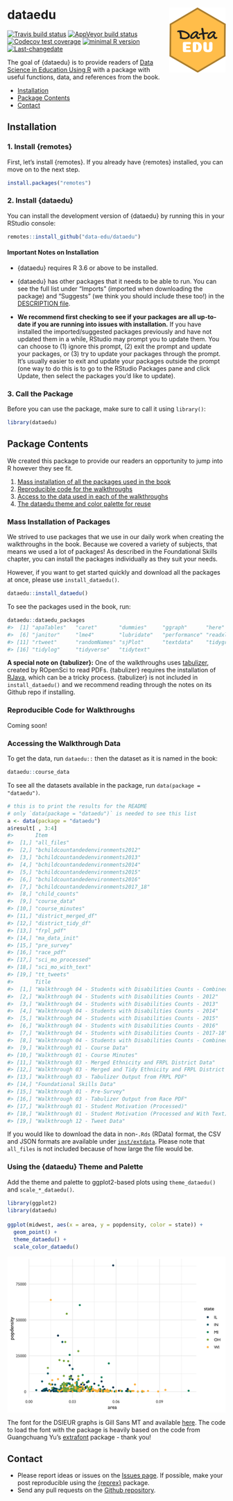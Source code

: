 
<!-- README.md is generated from README.Rmd. Please edit that file -->

# dataedu <img src = 'man/figures/logo.png' align="right" height="150" />

<!-- badges: start -->

[![Travis build
status](https://travis-ci.org/data-edu/dataedu.svg?branch=master)](https://travis-ci.org/data-edu/dataedu)
[![AppVeyor build
status](https://ci.appveyor.com/api/projects/status/github/data-edu/dataedu?branch=master&svg=true)](https://ci.appveyor.com/project/data-edu/dataedu)
[![Codecov test
coverage](https://codecov.io/gh/data-edu/dataedu/branch/master/graph/badge.svg)](https://codecov.io/gh/data-edu/dataedu?branch=master)
[![minimal R
version](https://img.shields.io/badge/R%3E%3D-3.6-6666ff.svg)](https://cran.r-project.org/)
[![Last-changedate](https://img.shields.io/badge/last%20change-2020--05--29-yellowgreen.svg)](https://github.com/data-edu/dataedu/commits/master)
<!-- badges: end -->

The goal of {dataedu} is to provide readers of [Data Science in
Education Using
R](https://github.com/data-edu/data-science-in-education) with a package
with useful functions, data, and references from the book.

  - [Installation](#installation)
  - [Package Contents](#package-contents)
  - [Contact](#contact)

## Installation

### 1\. Install {remotes}

First, let’s install {remotes}. If you already have {remotes} installed,
you can move on to the next step.

``` r
install.packages("remotes")
```

### 2\. Install {dataedu}

You can install the development version of {dataedu} by running this in
your RStudio console:

``` r
remotes::install_github("data-edu/dataedu")
```

#### Important Notes on Installation

  - {dataedu} requires R 3.6 or above to be installed.

  - {dataedu} has other packages that it needs to be able to run. You
    can see the full list under “Imports” (imported when downloading the
    package) and “Suggests” (we think you should include these too\!) in
    the [DESCRIPTION
    file](https://github.com/data-edu/dataedu/blob/master/DESCRIPTION#L34).

  - **We recommend first checking to see if your packages are all
    up-to-date if you are running into issues with installation.** If
    you have installed the imported/suggested packages previously and
    have not updated them in a while, RStudio may prompt you to update
    them. You can choose to (1) ignore this prompt, (2) exit the prompt
    and update your packages, or (3) try to update your packages through
    the prompt. It’s usually easier to exit and update your packages
    outside the prompt (one way to do this is to go to the RStudio
    Packages pane and click Update, then select the packages you’d like
    to update).

### 3\. Call the Package

Before you can use the package, make sure to call it using `library()`:

``` r
library(dataedu)
```

## Package Contents

We created this package to provide our readers an opportunity to jump
into R however they see fit.

1.  [Mass installation of all the packages used in the
    book](#mass-installation-of-packages)
2.  [Reproducible code for the
    walkthroughs](#reproducible-code-for-walkthroughs)
3.  [Access to the data used in each of the
    walkthroughs](#accessing-the-walkthrough-data)
4.  [The dataedu theme and color palette for
    reuse](#using-the-dataedu-theme-and-palette)

### Mass Installation of Packages

We strived to use packages that we use in our daily work when creating
the walkthroughs in the book. Because we covered a variety of subjects,
that means we used a lot of packages\! As described in the Foundational
Skills chapter, you can install the packages individually as they suit
your needs.

However, if you want to get started quickly and download all the
packages at once, please use `install_dataedu()`.

``` r
dataedu::install_dataedu()
```

To see the packages used in the book, run:

``` r
dataedu::dataedu_packages
#>  [1] "apaTables"   "caret"       "dummies"     "ggraph"      "here"       
#>  [6] "janitor"     "lme4"        "lubridate"   "performance" "readxl"     
#> [11] "rtweet"      "randomNames" "sjPlot"      "textdata"    "tidygraph"  
#> [16] "tidylog"     "tidyverse"   "tidytext"
```

**A special note on {tabulizer}:** One of the walkthroughs uses
[tabulizer](https://github.com/ropensci/tabulizer), created by ROpenSci
to read PDFs. {tabulizer} requires the installation of
[RJava](https://cran.r-project.org/web/packages/rJava/index.html), which
can be a tricky process. {tabulizer} is not included in
`install_dataedu()` and we recommend reading through the notes on its
Github repo if installing.

### Reproducible Code for Walkthroughs

Coming soon\!

### Accessing the Walkthrough Data

To get the data, run `dataedu::` then the dataset as it is named in the
book:

``` r
dataedu::course_data
```

To see all the datasets available in the package, run `data(package =
"dataedu")`.

``` r
# this is to print the results for the README
# only `data(package = "dataedu")` is needed to see this list
a <- data(package = "dataedu")
a$result[ , 3:4]
#>       Item                                 
#>  [1,] "all_files"                          
#>  [2,] "bchildcountandedenvironments2012"   
#>  [3,] "bchildcountandedenvironments2013"   
#>  [4,] "bchildcountandedenvironments2014"   
#>  [5,] "bchildcountandedenvironments2015"   
#>  [6,] "bchildcountandedenvironments2016"   
#>  [7,] "bchildcountandedenvironments2017_18"
#>  [8,] "child_counts"                       
#>  [9,] "course_data"                        
#> [10,] "course_minutes"                     
#> [11,] "district_merged_df"                 
#> [12,] "district_tidy_df"                   
#> [13,] "frpl_pdf"                           
#> [14,] "ma_data_init"                       
#> [15,] "pre_survey"                         
#> [16,] "race_pdf"                           
#> [17,] "sci_mo_processed"                   
#> [18,] "sci_mo_with_text"                   
#> [19,] "tt_tweets"                          
#>       Title                                                                     
#>  [1,] "Walkthrough 04 - Students with Disabilities Counts - Combined List"      
#>  [2,] "Walkthrough 04 - Students with Disabilities Counts - 2012"               
#>  [3,] "Walkthrough 04 - Students with Disabilities Counts - 2013"               
#>  [4,] "Walkthrough 04 - Students with Disabilities Counts - 2014"               
#>  [5,] "Walkthrough 04 - Students with Disabilities Counts - 2015"               
#>  [6,] "Walkthrough 04 - Students with Disabilities Counts - 2016"               
#>  [7,] "Walkthrough 04 - Students with Disabilities Counts - 2017-18"            
#>  [8,] "Walkthrough 04 - Students with Disabilities Counts - Combined Data Frame"
#>  [9,] "Walkthrough 01 - Course Data"                                            
#> [10,] "Walkthrough 01 - Course Minutes"                                         
#> [11,] "Walkthrough 03 - Merged Ethnicity and FRPL District Data"                
#> [12,] "Walkthrough 03 - Merged and Tidy Ethnicity and FRPL District Data"       
#> [13,] "Walkthrough 03 - Tabulizer Output from FRPL PDF"                         
#> [14,] "Foundational Skills Data"                                                
#> [15,] "Walkthrough 01 - Pre-Survey"                                             
#> [16,] "Walkthrough 03 - Tabulizer Output from Race PDF"                         
#> [17,] "Walkthrough 01 - Student Motivation (Processed)"                         
#> [18,] "Walkthrough 01 - Student Motivation (Processed and With Text)"           
#> [19,] "Walkthrough 12 - Tweet Data"
```

If you would like to download the data in non-`.Rds` (RData) format, the
CSV and JSON formats are available under
[`inst/extdata`](https://github.com/data-edu/dataedu/tree/master/inst/extdata).
Please note that `all_files` is not included because of how large the
file would be.

### Using the {dataedu} Theme and Palette

Add the theme and palette to ggplot2-based plots using `theme_dataedu()`
and `scale_*_dataedu()`.

``` r
library(ggplot2)
library(dataedu)

ggplot(midwest, aes(x = area, y = popdensity, color = state)) +
  geom_point() +
  theme_dataedu() +
  scale_color_dataedu()
```

<img src="man/figures/README-unnamed-chunk-5-1.png" style="display: block; margin: auto;" />

The font for the DSIEUR graphs is Gill Sans MT and available
[here](https://www.dafontfree.net/freefonts-gill-sans-mt-f64845.htm).
The code to load the font with the package is heavily based on the code
from Guangchuang Yu’s
[extrafont](https://github.com/GuangchuangYu/emojifont) package - thank
you\!

## Contact

  - Please report ideas or issues on the [Issues
    page](https://github.com/data-edu/dataedu/issues). If possible, make
    your post reproducible using the
    [{reprex}](https://github.com/tidyverse/reprex) package.
  - Send any pull requests on the [Github
    repository](https://github.com/data-edu/dataedu).
